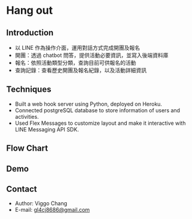 # Hang out

## Introduction 
+ 以 LINE 作為操作介面，運用對話方式完成開團及報名
+ 開團：透過 chatbot 問答，提供活動必要資訊，並寫入後端資料庫
+ 報名：依照活動類型分類，查詢目前可供報名的活動
+ 查詢記錄：查看歷史開團及報名紀錄，以及活動詳細資訊

## Techniques
+ Built a web hook server using Python, deployed on Heroku. 
+ Connected postgreSQL database to store information of users and activities.
+ Used Flex Messages to customize layout and make it interactive with LINE Messaging API SDK. 

## Flow Chart

## Demo

## Contact
+ Author: Viggo Chang
+ E-mail: <gl4cj8686@gmail.com> 